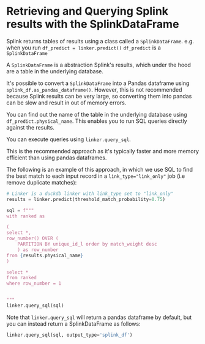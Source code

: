 # Retrieving and Querying Splink results with the SplinkDataFrame

Splink returns tables of results using a class called a `SplinkDataFrame`. e.g. when you run `df_predict = linker.predict()` `df_predict` is a `SplinkDataFrame`

A `SplinkDataFrame` is a abstraction Splink's results, which under the hood are a table in the underlying database.

It's possible to convert a `SplinkDataFrame` into a Pandas dataframe using `splink_df.as_pandas_dataframe()`. However, this is not recommended because Splink results can be very large, so converting them into pandas can be slow and result in out of memory errors.

You can find out the name of the table in the underlying database using `df_predict.physical_name`. This enables you to run SQL queries directly against the results.

You can execute queries using `linker.query_sql`.

This is the recommended approach as it's typically faster and more memory efficient than using pandas dataframes.

The following is an example of this approach, in which we use SQL to find the best match to each input record in a `link_type="link_only"` job (i.e remove duplicate matches):

```python
# Linker is a duckdb linker with link_type set to "link_only"
results = linker.predict(threshold_match_probability=0.75)

sql = f"""
with ranked as

(
select *,
row_number() OVER (
    PARTITION BY unique_id_l order by match_weight desc
    ) as row_number
from {results.physical_name}
)

select *
from ranked
where row_number = 1


"""
linker.query_sql(sql)
```

Note that `linker.query_sql` will return a pandas dataframe by default, but you can instead return a SplinkDataFrame as follows:

```python
linker.query_sql(sql, output_type='splink_df')
```
